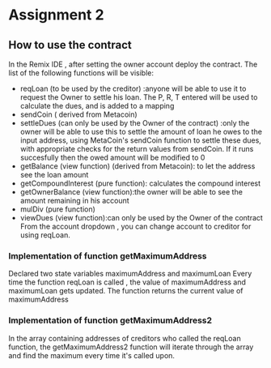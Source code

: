 # Assignment 2
## How to use the contract 
In the Remix IDE , after setting the owner account deploy the contract. The list of the following functions will be visible:  
  
- reqLoan (to be used by the creditor) :anyone will be able to use it to request the Owner to settle his loan. The P, R, T entered will be used to calculate the dues, and is added to a mapping
- sendCoin ( derived from Metacoin)
- settleDues (can only be used by the Owner of the contract) :only the owner will be able to use this to settle the amount of loan he owes to the input address, using MetaCoin's sendCoin function to settle these dues, with appropriate checks for the return values from sendCoin. If it runs succesfully then the owed amount will be modified to 0
- getBalance (view function) (derived from Metacoin): to let the address see the loan amount
- getCompoundInterest (pure function): calculates the compound interest
- getOwnerBalance (view function):the owner will be able to see the amount remaining in his account
- mulDiv (pure function)
- viewDues (view function):can only be used by the Owner of the contract
From the account dropdown , you can change account to creditor for using reqLoan.  
### Implementation of function getMaximumAddress
Declared two state variables maximumAddress and maximumLoan
Every time the function reqLoan is called , the value of maximumAddress and maximumLoan gets updated.
The function returns the current value of maximumAddress
### Implementation of function getMaximumAddress2
In the array containing addresses of creditors who called the reqLoan function, the getMaximumAddress2 function will iterate through the array and find the maximum every time it's called upon.
